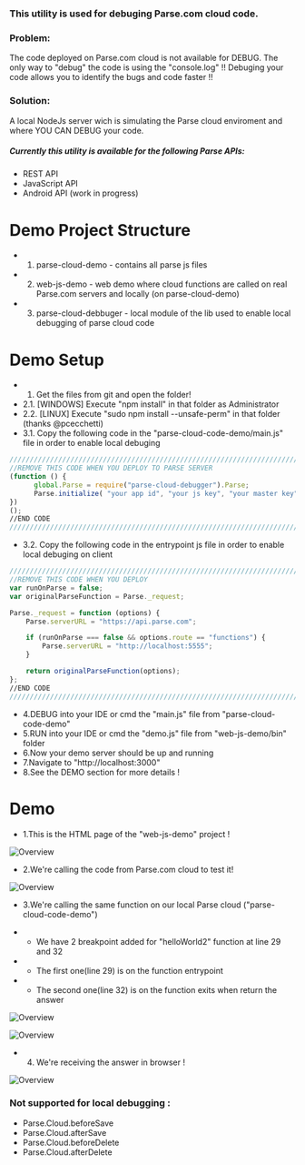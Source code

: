 ### This utility is used for debuging Parse.com cloud code.



### Problem:
The code deployed on Parse.com cloud is not available for DEBUG. The only way to "debug" the code is using the "console.log" !! Debuging your code allows you to identify the bugs and code faster !!

### Solution:
A local NodeJs server wich is simulating the Parse cloud enviroment and where YOU CAN DEBUG your code.


##### Currently this utility is available for the following Parse APIs:
* REST API
* JavaScript API
* Android API (work in progress)

Demo Project Structure
=====================================================
* 1. parse-cloud-demo - contains all parse js files 
* 2. web-js-demo - web demo where cloud functions are called on real Parse.com servers and locally (on parse-cloud-demo) 
* 3. parse-cloud-debbuger - local module of the lib used to enable local debugging of parse cloud code

Demo Setup
=====================================================
* 1. Get the files from git and open the folder!
* 2.1. [WINDOWS] Execute "npm install" in that folder as Administrator
* 2.2. [LINUX] Execute "sudo npm install --unsafe-perm" in that folder (thanks @pcecchetti)
* 3.1. Copy the following code in the "parse-cloud-code-demo/main.js" file in order to enable local debuging
```javascript
///////////////////////////////////////////////////////////////////////////
//REMOVE THIS CODE WHEN YOU DEPLOY TO PARSE SERVER
(function () {
      global.Parse = require("parse-cloud-debugger").Parse;
      Parse.initialize( "your app id", "your js key", "your master key");
})
();
//END CODE
///////////////////////////////////////////////////////////////////////////
  ```

* 3.2. Copy the following code in the entrypoint js file in order to enable local debuging on client 
```javascript
///////////////////////////////////////////////////////////////////////////
//REMOVE THIS CODE WHEN YOU DEPLOY 
var runOnParse = false;
var originalParseFunction = Parse._request;

Parse._request = function (options) {
    Parse.serverURL = "https://api.parse.com";

    if (runOnParse === false && options.route == "functions") {
        Parse.serverURL = "http://localhost:5555";
    }

    return originalParseFunction(options);
};
//END CODE
///////////////////////////////////////////////////////////////////////////
  ```

* 4.DEBUG into your IDE or cmd the "main.js" file from "parse-cloud-code-demo"
* 5.RUN into your IDE or cmd the "demo.js" file from "web-js-demo/bin" folder
* 6.Now your demo server should be up and running
* 7.Navigate to "http://localhost:3000"
* 8.See the DEMO section for more details !

Demo
=====================================================
* 1.This is the HTML page of the "web-js-demo" project !

![Overview](https://github.com/mariusciocan/parse-cloud-debugger/blob/master/web-js-demo/public/images/demo-first-screen.png?raw=true "Demo")

* 2.We're calling the code from Parse.com cloud to test it! 

![Overview](https://github.com/mariusciocan/parse-cloud-debugger/blob/master/web-js-demo/public/images/demo-loading-parse.png?raw=true "Parse calls")

* 3.We're calling the same function on our local Parse cloud ("parse-cloud-code-demo")

* * We have 2 breakpoint added for "helloWorld2" function at line 29 and 32

* * The first one(line 29) is on the function entrypoint

* * The second one(line 32) is on the function exits when return the answer


![Overview](https://github.com/mariusciocan/parse-cloud-debugger/blob/master/web-js-demo/public/images/demo-loading-local.png?raw=true "Local Parse call")


![Overview](https://github.com/mariusciocan/parse-cloud-debugger/blob/master/web-js-demo/public/images/demo-loading-local-response.png?raw=true "Local Parse response")


* 4. We're receiving the answer in browser ! 


![Overview](https://github.com/mariusciocan/parse-cloud-debugger/blob/master/web-js-demo/public/images/demo-loading-local-demo.png?raw=true "Done")


### Not supported for local debugging :
* Parse.Cloud.beforeSave
* Parse.Cloud.afterSave
* Parse.Cloud.beforeDelete
* Parse.Cloud.afterDelete

